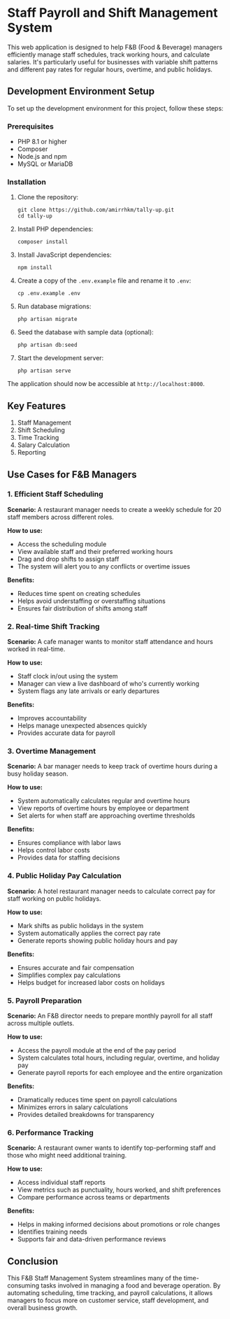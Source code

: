 # Staff Payroll and Shift Management System

This web application is designed to help F&B (Food & Beverage) managers efficiently manage staff schedules, track working hours, and calculate salaries. It's particularly useful for businesses with variable shift patterns and different pay rates for regular hours, overtime, and public holidays.

## Development Environment Setup

To set up the development environment for this project, follow these steps:

### Prerequisites

- PHP 8.1 or higher
- Composer
- Node.js and npm
- MySQL or MariaDB

### Installation

1. Clone the repository:
   ```
   git clone https://github.com/amirrhkm/tally-up.git
   cd tally-up
   ```

2. Install PHP dependencies:
   ```
   composer install
   ```

3. Install JavaScript dependencies:
   ```
   npm install
   ```

4. Create a copy of the `.env.example` file and rename it to `.env`:
   ```
   cp .env.example .env
   ```

5. Run database migrations:
   ```
   php artisan migrate
   ```

6. Seed the database with sample data (optional):
   ```
   php artisan db:seed
   ```

7. Start the development server:
    ```
    php artisan serve
    ```

The application should now be accessible at `http://localhost:8000`.

## Key Features

1. Staff Management
2. Shift Scheduling
3. Time Tracking
4. Salary Calculation
5. Reporting

## Use Cases for F&B Managers

### 1. Efficient Staff Scheduling

**Scenario:** A restaurant manager needs to create a weekly schedule for 20 staff members across different roles.

**How to use:**
- Access the scheduling module
- View available staff and their preferred working hours
- Drag and drop shifts to assign staff
- The system will alert you to any conflicts or overtime issues

**Benefits:** 
- Reduces time spent on creating schedules
- Helps avoid understaffing or overstaffing situations
- Ensures fair distribution of shifts among staff

### 2. Real-time Shift Tracking

**Scenario:** A cafe manager wants to monitor staff attendance and hours worked in real-time.

**How to use:**
- Staff clock in/out using the system
- Manager can view a live dashboard of who's currently working
- System flags any late arrivals or early departures

**Benefits:**
- Improves accountability
- Helps manage unexpected absences quickly
- Provides accurate data for payroll

### 3. Overtime Management

**Scenario:** A bar manager needs to keep track of overtime hours during a busy holiday season.

**How to use:**
- System automatically calculates regular and overtime hours
- View reports of overtime hours by employee or department
- Set alerts for when staff are approaching overtime thresholds

**Benefits:**
- Ensures compliance with labor laws
- Helps control labor costs
- Provides data for staffing decisions

### 4. Public Holiday Pay Calculation

**Scenario:** A hotel restaurant manager needs to calculate correct pay for staff working on public holidays.

**How to use:**
- Mark shifts as public holidays in the system
- System automatically applies the correct pay rate
- Generate reports showing public holiday hours and pay

**Benefits:**
- Ensures accurate and fair compensation
- Simplifies complex pay calculations
- Helps budget for increased labor costs on holidays

### 5. Payroll Preparation

**Scenario:** An F&B director needs to prepare monthly payroll for all staff across multiple outlets.

**How to use:**
- Access the payroll module at the end of the pay period
- System calculates total hours, including regular, overtime, and holiday pay
- Generate payroll reports for each employee and the entire organization

**Benefits:**
- Dramatically reduces time spent on payroll calculations
- Minimizes errors in salary calculations
- Provides detailed breakdowns for transparency

### 6. Performance Tracking

**Scenario:** A restaurant owner wants to identify top-performing staff and those who might need additional training.

**How to use:**
- Access individual staff reports
- View metrics such as punctuality, hours worked, and shift preferences
- Compare performance across teams or departments

**Benefits:**
- Helps in making informed decisions about promotions or role changes
- Identifies training needs
- Supports fair and data-driven performance reviews

## Conclusion

This F&B Staff Management System streamlines many of the time-consuming tasks involved in managing a food and beverage operation. By automating scheduling, time tracking, and payroll calculations, it allows managers to focus more on customer service, staff development, and overall business growth.